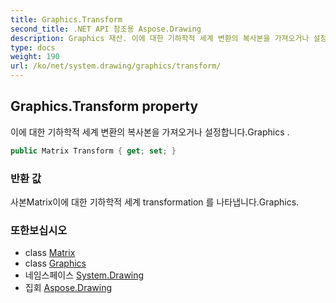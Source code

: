 ```yaml
---
title: Graphics.Transform
second_title: .NET API 참조용 Aspose.Drawing
description: Graphics 재산. 이에 대한 기하학적 세계 변환의 복사본을 가져오거나 설정합니다.Graphics .
type: docs
weight: 190
url: /ko/net/system.drawing/graphics/transform/
---
```

## Graphics.Transform property

이에 대한 기하학적 세계 변환의 복사본을 가져오거나 설정합니다.Graphics .

```csharp
public Matrix Transform { get; set; }
```

### 반환 값

사본Matrix이에 대한 기하학적 세계 transformation 를 나타냅니다.Graphics.

### 또한보십시오

* class [Matrix](../../../system.drawing.drawing2d/matrix/)
* class [Graphics](../)
* 네임스페이스 [System.Drawing](../../graphics/)
* 집회 [Aspose.Drawing](../../../)


